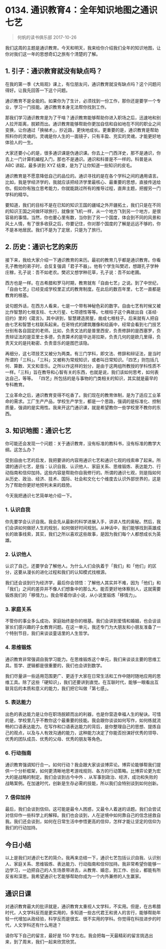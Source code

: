 # 0134. 通识教育4：全年知识地图之通识七艺
> 何帆的读书俱乐部
2017-10-26

我们这周的主题是通识教育。今天和明天，我来给你介绍我们全年的知识地图，让你对我们这一年的思想奇幻之旅有个清楚的了解。

## 1. 引子：通识教育就没有缺点吗？

在我的第一季《大局观》课上，有位朋友问，通识教育就没有缺点吗？这个问题问得好。让我先回答一下这个问题。

通识教育不是全能的。如果你为了生计，必须找到一份工作，那你还是要学一个专业，学习一门技能。通识教育本身无法帮你找到工作。

那我们学习通识教育是为了干啥？通识教育能够帮助你进入职场之后，迅速地和别人拉开距离，脱颖而出。通识教育能够帮助你更加自信和自如地在不同的职业之间变换，让你通过「换梯术」，抄近路，更快地成长。更重要的是，通识教育是帮助照料你的灵魂的。灵魂是你人生的一面镜子，只有丰盈、充实的灵魂，才能更好地体验人的一生。

大家还要小心的是，很多通识课是伪通识课。你去上一门西洋史，那不是通识，你去上一门计算机编程入门，那也不是通识。通识和科普是不一样的。科普是从 ABC 讲起，最多讲到 XYZ 结束，是为了让你知道一些知识的皮毛。

通识教育是不愿意降低自己的品位的。通识寻找的是在各个学科之间的通用语言。比如，我是学经济学的，我就应该把经济学里最核心、最重要的思想，直接传送给你。假如你有独立思考能力，你就能跳过所有的推导过程，直奔主题，把握另一门学科的精华。

要知道，我们的目标不是在已知的知识王国的疆域之外开疆拓土，我们只是在不同的知识王国之间做环球旅行，就像坐飞机一样，从一个地方飞到另一个地方，是很容易的事情。当然，你也要心里有数，当你到了另一个国度，体会到不同的风景和风土人情，有了很多收获之后，你要记住，你对那个国度的了解是远远不够的，你不是本地居民。我们不是为了定居，只是为了旅行。

## 2. 历史：通识七艺的来历

接下来，我给大家介绍一下通识教育的来历。最初的教育几乎都是通识教育。你看孔子教他的弟子时，会反复强调「君子不器」。他有个学生叫樊迟，想跟孔子学种庄稼，孔子说：吾不如老农。樊迟又想学种花草，孔子说：吾不如老圃。

西方也是一样。在古希腊和罗马时期，教育就有「自由七艺」之说。到了中世纪，「自由七艺」已经变成学校里正式的教育制度。在此后的数百年里，七艺一直都是教育的根基。

说句题外话，在西方人看来，七是一个带有神秘色彩的数字。自由七艺有时候又被比作智慧的七根支柱、七大行星、七项德性等等。七根柱子这个典故出自《圣经·旧约》里的《箴言》。其中讲到，智慧建造房屋，凿成七根柱子。后来就有人把自由七艺和智慧七柱联系起来。在哥特式的建筑雕像和绘画中，经常会看到七门技艺分别有各自固定的老师。比如，负责文法的是普里西安，负责修辞的是西塞罗，负责辩证法的是亚里士多德，负责算术的是毕达哥拉斯，负责几何的是欧几里得，负责天文的是托勒密、负责音乐的是图巴该隐。

再细分，这七项技艺又被分为两类。有三门学科，即文法、修辞和辩证法，是当时所谓的「三科」。「三科」又被称为常规知识，或者叫日常知识。「四艺」则包括几何、算数、天文和音乐。之所以作这样的划分，是由于这两组所教授的学科性质不一样。「三科」旨在教导和心智有关的东西，也就是说，我们该如何思考，如何表达自己，等等。 「四艺」所包括的是与事物的门类相关的知识，其实就是最早的专科教育。

工业革命之后，通识教育变得不吃香了。我们现在的教育体制，是为了适应工业革命的需求。工厂生产产品，学校生产学生，都是一个思路，强调的是标准化、控制质量，强调的是实用性。我来开这门通识课，就是希望教你一些学校里不教你的东西。

## 3. 知识地图：通识七艺

你可能还会发现一个问题：关于通识教育，没有标准的教科书，没有标准的教学大纲。这怎么办？

受到自由七艺的启发，我把要讲的内容用通识七艺和通识七观的线索串了起来。所谓的通识七艺，是指：认识自我、认识他人、家庭关系、思维锻炼、表达能力、行动指南和信仰加持。这些内容是帮助你自我修行的。所谓的通识七观，则是指如何从历史、政治、经济、技术、国际、社会和文化七个维度去认识外部世界的，这是为了帮助你更好地预判未来的趋势。

今天我把通识七艺简单地介绍一下。

### 1. 认识自我

你先要学会认识自我。我会先从最新的科学进展入手，讲讲人性的奥秘。然后，我们会讲如何做好人生的规划，如何做好时间规划。从神话中，我们能够找到英雄成长的故事线索，其实，我们之所以喜欢这些故事，是因为我们每个人都想成长为英雄。

### 2. 认识他人

认识了自己，还要学会了解他人。为什么人们会执着于「我们」和「他们」的区分，这要从漫长的进化过程和我们的认知模式找根源。

我们还会谈到行为经济学，最后你会领悟：了解他人其实并不难，因为「他们」和「我们」之间的差异并不像人们想象中的那么大。能否更好地体察别人，这就需要锻炼我们的「移情力」。我会带着你读小说，从小说里锻炼「移情力」。

### 3. 家庭关系

不管你的事业多么成功，家庭始终是你的根基。我们会讲到爱情和婚姻，也会谈谈家长们感兴趣的子女教育问题。在这一单元，我还专门为大朋友和小朋友准备了一个特别节目，我们来谈谈童话里的人生哲学。

### 4. 思维锻炼

通识教育非常强调自我学习能力。在思维锻炼这个单元，我们来谈谈主要的思维工具。哲学、逻辑都是很重要的，我们也会讲到数学。

我们尽量讲一些适用范围更广、更适于大家在日常生活和工作中随时随地应用的思维工具。除了这些「硬知识」，我们还要讲到直觉。在互联时代，能够一眼看出互联背后的本质和意义的能力，我们把它叫做「第七感」。

### 5. 表达能力 

出色的表达能力是让你在职场脱颖而出的利器，也是你营造幸福人生的秘诀。可惜的是，学校里几乎不教你这个最重要的技能。我会跟你谈谈如何写作，如何练就流畅的口语表达能力。在写作和口语表达能力的背后，是你整理自己的思想、提炼自己的观点，以及与人有效沟通的能力，这种能力决定了你能否扮演好优秀的领导、优秀的团队成员、优秀的父母、优秀的朋友等角色。

### 6. 行动指南

通识教育强调知行合一。如何行动？我会跟大家谈谈博弈论。博弈论能够帮我们提供一个分析框架，如何更清晰地思考游戏规则、各方的行动策略。比博弈论更为宏大的是战略的制定。我们会谈到古今中外 、从军事到政治、经济，成功和失败的战略案例。在加速时代，创新是生存必需的技能，所以我们会特别谈到如何创新。

### 7. 信仰加持

最后，我们会谈到信仰。这可能是最令人困惑，又最令人着迷的话题。我们会尝试对信仰作一些科学上的解释。我们也会谈到，人在逆境中如何靠自己的信念拯救自我。我们还会谈到，如何在日常生活中参悟更高的信仰，怎样才能让坚定的信仰为我们的行动加持。

## 今日小结

以上是我们对通识七艺的简介。我再来总结一下，通识七艺包括认识自我、认识别人、家庭关系、思维锻炼、表达能力、行动指南和信仰加持。我非常希望你能够一边学习，一边把自己的人生场景带进去，从教育、婚恋，到工作、创业，都能有所反省和深思。我希望通识七艺能够帮助你成为一个内外兼修的人生赢家。

## 通识日课

对通识教育最大的批评就是，通识教育太重视人文学科，不实用。但是，在古希腊时代，人文学科反而是更实用的，多知道一些古代君王和贤人的言行，能够帮助年轻一代增加从政经验，科学反而是很玄、很不实用的学科。你觉得在科技进步的时代，人文学科还有什么用途？

请你写下自己的留言，最好是 150 字左右。我会把每一天最精彩的留言挑选出来，到了周末，我们一起来欣赏欣赏。




